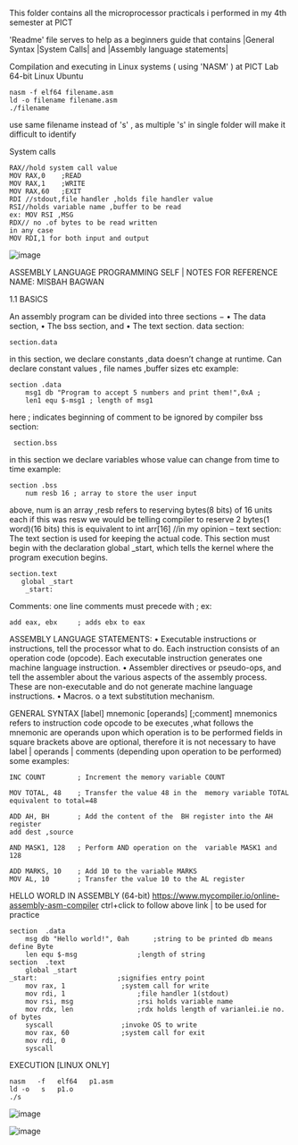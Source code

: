 This folder contains all the microprocessor practicals i performed in my 4th semester at PICT

'Readme' file serves to help as a beginners guide that contains |General Syntax |System Calls| and |Assembly language statements|

Compilation and executing in Linux systems ( using 'NASM' ) at PICT Lab
64-bit Linux Ubuntu

    nasm -f elf64 filename.asm                                
    ld -o filename filename.asm
    ./filename

use same filename instead of 's' , as multiple 's' in single folder will make it difficult to identify 

System calls

    RAX//hold system call value
    MOV RAX,0    ;READ
    MOV RAX,1    ;WRITE
    MOV RAX,60   ;EXIT 
    RDI //stdout,file handler ,holds file handler value
    RSI//holds variable name ,buffer to be read
    ex: MOV RSI ,MSG
    RDX// no .of bytes to be read written 
    in any case
    MOV RDI,1 for both input and output

![image](https://github.com/user-attachments/assets/aeb41e58-0008-4b58-9342-fc9e9f49e6ed)


ASSEMBLY LANGUAGE PROGRAMMING
SELF | NOTES FOR REFERENCE
NAME: MISBAH BAGWAN


1.1	BASICS

An assembly program can be divided into three sections −
•	The data section,
•	The bss section, and
•	The text section.
data section:

    section.data
in this section, we declare constants ,data doesn’t change at runtime. Can declare constant values , file names ,buffer sizes etc 
example:

    section .data
        msg1 db "Program to accept 5 numbers and print them!",0xA ; 
        len1 equ $-msg1 ; length of msg1
here ; indicates beginning of comment to be ignored by compiler
bss section:
	
     section.bss
in this section we declare variables whose value can change from time to time
example:

    section .bss
        num resb 16 ; array to store the user input

above, num is an array ,resb refers to reserving bytes(8 bits) of 16 units each
if this was resw we would be telling compiler to reserve 2 bytes(1 word)(16 bits) 
this is equivalent to int arr[16]  //in my opinion – 
text section:
The text section is used for keeping the actual code. This section must begin with the declaration global _start, which tells the kernel where the program execution begins.

    section.text
       global _start
        _start:
Comments:
one line comments must precede with ;
ex:
    
    add eax, ebx     ; adds ebx to eax

ASSEMBLY LANGUAGE STATEMENTS:
•	Executable instructions or instructions,
tell the processor what to do. Each instruction consists of an operation code (opcode). Each executable instruction generates one machine language instruction.
•	Assembler directives or pseudo-ops, and
tell the assembler about the various aspects of the assembly process. These are non-executable and do not generate machine language instructions.
•	Macros.
o	a text substitution mechanism.

GENERAL SYNTAX
[label]   mnemonic   [operands]   [;comment]
mnemonics refers to instruction code opcode to be executes ,what follows the mnemonic are operands upon which operation is to be performed 
fields in square brackets above are optional, therefore it is not necessary to have label | operands | comments (depending upon operation to be performed)
some examples:

    INC COUNT        ; Increment the memory variable COUNT

    MOV TOTAL, 48    ; Transfer the value 48 in the  memory variable TOTAL
    equivalent to total=48
					  
    ADD AH, BH       ; Add the content of the  BH register into the AH register
    add dest ,source
					  
    AND MASK1, 128   ; Perform AND operation on the  variable MASK1 and 128
					  
    ADD MARKS, 10    ; Add 10 to the variable MARKS
    MOV AL, 10       ; Transfer the value 10 to the AL register

HELLO WORLD IN ASSEMBLY (64-bit)
https://www.mycompiler.io/online-assembly-asm-compiler
ctrl+click to follow above link | to be used for practice 

    section  .data
        msg db "Hello world!", 0ah		;string to be printed db means define Byte
        len equ $-msg				;length of string
    section  .text
        global _start
    _start:					   ;signifies entry point
        mov rax, 1				;system call for write
        mov rdi, 1					;file handler 1(stdout)
        mov rsi, msg				;rsi holds variable name
        mov rdx, len				;rdx holds length of varianlei.ie no. of bytes
        syscall					;invoke OS to write
        mov rax, 60				;system call for exit
        mov rdi, 0
        syscall
 
EXECUTION  [LINUX  ONLY]
 

    nasm   -f   elf64   p1.asm
    ld -o   s   p1.o
    ./s

![image](https://github.com/user-attachments/assets/53f47676-1035-4295-ae71-d067c24c1b01)

![image](https://github.com/user-attachments/assets/f6557b36-d154-4b8c-a7ad-98dc8ccf814b)


 
 
 
 




  

 





